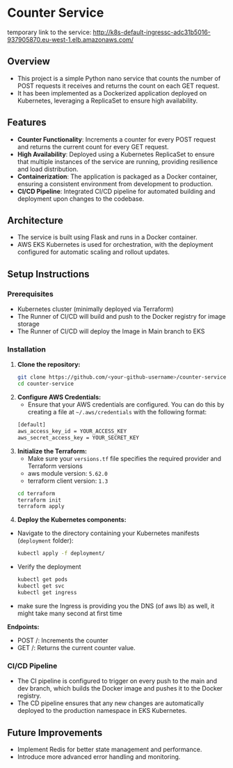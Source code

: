 # Counter Service
temporary link to the service:
   http://k8s-default-ingressc-adc31b5016-937905870.eu-west-1.elb.amazonaws.com/


## Overview

- This project is a simple Python nano service that counts the number of POST requests it receives and returns the count on each GET request. 
- It has been implemented as a Dockerized application deployed on Kubernetes, leveraging a ReplicaSet to ensure high availability.

## Features

- **Counter Functionality**: Increments a counter for every POST request and returns the current count for every GET request.
- **High Availability**: Deployed using a Kubernetes ReplicaSet to ensure that multiple instances of the service are running, providing resilience and load distribution.
- **Containerization**: The application is packaged as a Docker container, ensuring a consistent environment from development to production.
- **CI/CD Pipeline**: Integrated CI/CD pipeline for automated building and deployment upon changes to the codebase.

## Architecture

- The service is built using Flask and runs in a Docker container.
- AWS EKS Kubernetes is used for orchestration, with the deployment configured for automatic scaling and rollout updates.

## Setup Instructions

### Prerequisites

- Kubernetes cluster (minimally deployed via Terraform)
- The Runner of CI/CD will build and push to the Docker registry for image storage
- The Runner of CI/CD will deploy the Image in Main branch to EKS


### Installation

1. **Clone the repository:**
   ```bash
   git clone https://github.com/<your-github-username>/counter-service.git
   cd counter-service
2. **Configure AWS Credentials:**
   - Ensure that your AWS credentials are configured. You can do this by creating a file at `~/.aws/credentials` with the following format:
   ```bash
   [default]
   aws_access_key_id = YOUR_ACCESS_KEY
   aws_secret_access_key = YOUR_SECRET_KEY
4. **Initialize the Terraform:**
   - Make sure your `versions.tf` file specifies the required provider and Terraform versions
   - aws module version: `5.62.0`
   - terraform client version: `1.3`
    ```bash
    cd terraform
    terraform init
    terraform apply
5. **Deploy the Kubernetes components:**
  - Navigate to the directory containing your Kubernetes manifests (`deployment` folder):
    ```bash
    kubectl apply -f deployment/
  - Verify the deployment
    ```bash
    kubectl get pods
    kubectl get svc
    kubectl get ingress
  - make sure the Ingress is providing you the DNS (of aws lb) as well, it might take many second at first time
  
  **Endpoints:**
  - POST /: Increments the counter
  - GET /: Returns the current counter value.
    
### CI/CD Pipeline
- The CI pipeline is configured to trigger on every push to the main and dev branch, which builds the Docker image and pushes it to the Docker registry.
- The CD pipeline ensures that any new changes are automatically deployed to the production namespace in EKS Kubernetes.

## Future Improvements
- Implement Redis for better state management and performance.
- Introduce more advanced error handling and monitoring.
